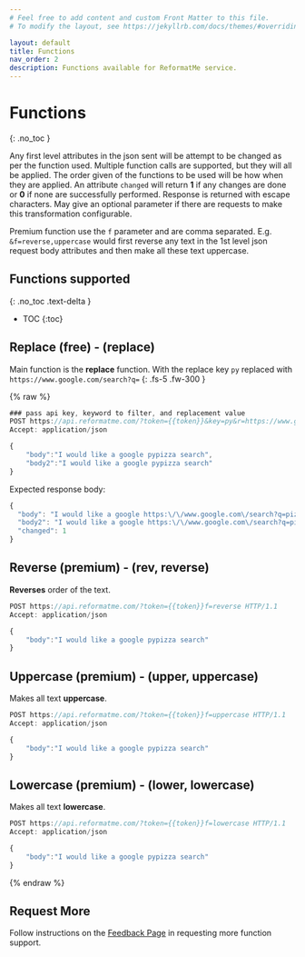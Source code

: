 ```yaml
---
# Feel free to add content and custom Front Matter to this file.
# To modify the layout, see https://jekyllrb.com/docs/themes/#overriding-theme-defaults

layout: default
title: Functions
nav_order: 2
description: Functions available for ReformatMe service.
---
```

# Functions
{: .no_toc }

Any first level attributes in the json sent will be attempt to be changed as per the function used. Multiple function calls are supported, but they will all be applied. The order given of the functions to be used will be how when they are applied. An attribute `changed` will return **1** if any changes are done or **0** if none are successfully performed. Response is returned with escape characters. May give an optional parameter if there are requests to make this transformation configurable.

Premium function use the `f` parameter and are comma separated. E.g. `&f=reverse,uppercase` would first reverse any text in the 1st level json request body attributes and then make all these text uppercase.

## Functions supported
{: .no_toc .text-delta }

* TOC
{:toc}

## Replace (free) - (replace)

Main function is the **replace** function. With the replace key `py` replaced with `https://www.google.com/search?q=`
{: .fs-5 .fw-300 }

{% raw %}
```js
### pass api key, keyword to filter, and replacement value
POST https://api.reformatme.com/?token={{token}}&key=py&r=https://www.google.com/search?q= HTTP/1.1
Accept: application/json

{
    "body":"I would like a google pypizza search",
    "body2":"I would like a google pypizza search"
}
```


Expected response body:

```js
{
  "body": "I would like a google https:\/\/www.google.com\/search?q=pizza search",
  "body2": "I would like a google https:\/\/www.google.com\/search?q=pizza search",
  "changed": 1
}
```

## Reverse (premium) - (rev, reverse)

**Reverses** order of the text.

```js
POST https://api.reformatme.com/?token={{token}}f=reverse HTTP/1.1
Accept: application/json

{
    "body":"I would like a google pypizza search"
}
```

## Uppercase (premium) - (upper, uppercase)

Makes all text **uppercase**.

```js
POST https://api.reformatme.com/?token={{token}}f=uppercase HTTP/1.1
Accept: application/json

{
    "body":"I would like a google pypizza search"
}
```

## Lowercase (premium) - (lower, lowercase)

Makes all text **lowercase**.

```js
POST https://api.reformatme.com/?token={{token}}f=lowercase HTTP/1.1
Accept: application/json

{
    "body":"I would like a google pypizza search"
}
```
{% endraw %}

## Request More

Follow instructions on the [Feedback Page](/docs/feedback) in requesting more function support.